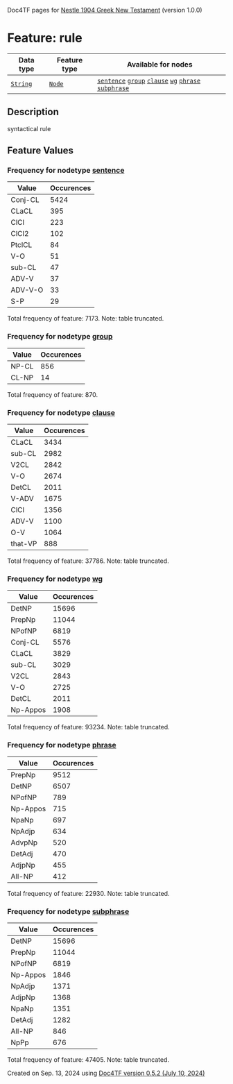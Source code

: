 Doc4TF pages for [Nestle 1904 Greek New Testament](https://github.com/saulocantanhede/tfgreek2/releases/download/1.0.0/tf-1.0.0.zip) (version 1.0.0)
# Feature: rule
Data type|Feature type|Available for nodes
---|---|---
[`String`](featuresbydatatype.md#string)|[`Node`](featuresbytype.md#node)| [`sentence`](featuresbynodetype.md#sentence)  [`group`](featuresbynodetype.md#group)  [`clause`](featuresbynodetype.md#clause)  [`wg`](featuresbynodetype.md#wg)  [`phrase`](featuresbynodetype.md#phrase)  [`subphrase`](featuresbynodetype.md#subphrase) 
## Description
syntactical rule
## Feature Values
### Frequency for nodetype [sentence](featuresbynodetype.md#sentence)
Value|Occurences
---|---
Conj-CL|5424
CLaCL|395
ClCl|223
ClCl2|102
PtclCL|84
V-O|51
sub-CL|47
ADV-V|37
ADV-V-O|33
S-P|29

Total frequency of feature: 7173. Note: table truncated.
 ### Frequency for nodetype [group](featuresbynodetype.md#group)
Value|Occurences
---|---
NP-CL|856
CL-NP|14

Total frequency of feature: 870.
 ### Frequency for nodetype [clause](featuresbynodetype.md#clause)
Value|Occurences
---|---
CLaCL|3434
sub-CL|2982
V2CL|2842
V-O|2674
DetCL|2011
V-ADV|1675
ClCl|1356
ADV-V|1100
O-V|1064
that-VP|888

Total frequency of feature: 37786. Note: table truncated.
 ### Frequency for nodetype [wg](featuresbynodetype.md#wg)
Value|Occurences
---|---
DetNP|15696
PrepNp|11044
NPofNP|6819
Conj-CL|5576
CLaCL|3829
sub-CL|3029
V2CL|2843
V-O|2725
DetCL|2011
Np-Appos|1908

Total frequency of feature: 93234. Note: table truncated.
 ### Frequency for nodetype [phrase](featuresbynodetype.md#phrase)
Value|Occurences
---|---
PrepNp|9512
DetNP|6507
NPofNP|789
Np-Appos|715
NpaNp|697
NpAdjp|634
AdvpNp|520
DetAdj|470
AdjpNp|455
All-NP|412

Total frequency of feature: 22930. Note: table truncated.
 ### Frequency for nodetype [subphrase](featuresbynodetype.md#subphrase)
Value|Occurences
---|---
DetNP|15696
PrepNp|11044
NPofNP|6819
Np-Appos|1846
NpAdjp|1371
AdjpNp|1368
NpaNp|1351
DetAdj|1282
All-NP|846
NpPp|676

Total frequency of feature: 47405. Note: table truncated.
  

Created on Sep. 13, 2024 using [Doc4TF version 0.5.2 (July 10, 2024)](https://github.com/tonyjurg/Doc4TF/blob/main/CreateFeatureDoc.ipynb) 